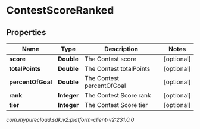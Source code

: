 # ContestScoreRanked


## Properties

| Name | Type | Description | Notes |
| ------------ | ------------- | ------------- | ------------- |
| **score** | **Double** | The Contest score |  [optional] |
| **totalPoints** | **Double** | The Contest totalPoints |  [optional] |
| **percentOfGoal** | **Double** | The Contest percentOfGoal |  [optional] |
| **rank** | **Integer** | The Contest Score rank |  [optional] |
| **tier** | **Integer** | The Contest Score tier |  [optional] |




_com.mypurecloud.sdk.v2:platform-client-v2:231.0.0_
